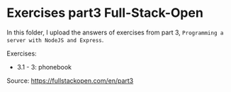 # Exercises part3 Full-Stack-Open

In this folder, I upload the answers of exercises from part 3, `Programming a server with NodeJS and Express`.

Exercises:

- 3.1 - 3: phonebook 


Source: https://fullstackopen.com/en/part3